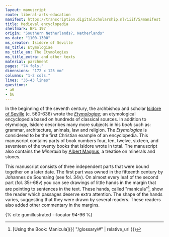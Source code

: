 ```yaml
---
layout: manuscript
route: liberal-arts-education
manifest: https://transcription.digitalscholarship.nl/iiif/5/manifest
title: Medieval encyclopedia
shelfmark: BPL 197
origin: "Southern Netherlands?, Netherlands"
ms_date: "1100-1300"
ms_creator: Isidore of Seville
ms_title: Etymologiae
ms_title_en: The Etymologies
ms_title_extra: and other texts
material: parchment
pages: "74 fols."
dimensions: "172 x 125 mm"
columns: "1-2 cols."
lines: "35-43 lines"
questions:
- a6
- b6
---
```


In the beginning of the seventh century, the archbishop and scholar
[Isidore of Seville](https://en.wikipedia.org/wiki/Isidore_of_Seville)
(c. 560-636) wrote the
*[Etymologiae](https://en.wikipedia.org/wiki/Etymologiae);* an
etymological encyclopedia based on hundreds of classical sources. In
addition to etymology, Isidore describes many more subjects in his
*book* such as: grammar, architecture, animals, law and religion. The
*Etymologiae* is considered to be the first Christian example of an
encyclopedia. This manuscript contains parts of book numbers four, ten,
twelve, sixteen, and seventeen of the twenty books that Isidore wrote in
total. The manuscript also contains the *Mineralia* by [Albert Magnus](https://en.wikipedia.org/wiki/Albertus_Magnus), a treatise on
minerals and stones.

This manuscript consists of three independent parts that were bound
together on a later date. The first part was owned in the fifteenth
century by Johannes de Soumaing (see fol. 34v). On almost every leaf of
the second part (fol. 35r-68v) you can see drawings of little hands in
the margin that are pointing to sentences in the text. These hands,
called "manicula"[^1], show the reader which passages deserve extra
attention. The shape of the hands varies, suggesting that they were
drawn by several readers. These readers also added other commentary in
the margins.

[^1]: [Using the Book: Manicula]({{ "/glossary/#" | relative_url }})

{% cite gumillustrated --locator 94-96 %}

